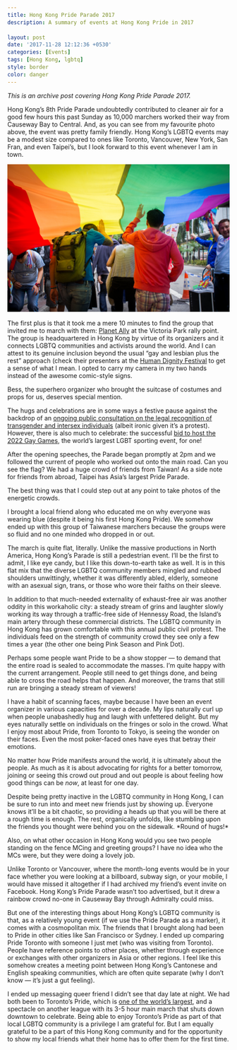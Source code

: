 ```yaml
---
title: Hong Kong Pride Parade 2017
description: A summary of events at Hong Kong Pride in 2017

layout: post
date: '2017-11-28 12:12:36 +0530'
categories: [Events]
tags: [Hong Kong, lgbtq]
style: border
color: danger    
---
```


*This is an archive post covering Hong Kong Pride Parade 2017.*

Hong Kong’s 8th Pride Parade undoubtedly contributed to cleaner air for a good few hours this past Sunday as 10,000 marchers worked their way from Causeway Bay to Central. And, as you can see from my favourite photo above, the event was pretty family friendly. Hong Kong’s LGBTQ events may be a modest size compared to ones like Toronto, Vancouver, New York, San Fran, and even Taipei’s, but I look forward to this event whenever I am in town.

![Two Chinese men with short hair walking under a long rainbow flag with one hand up](https://raw.githubusercontent.com/shenchingtou/shenchingtou.github.io/master/assets/images/lgbtq/hong-kong-pride-2017-athena-lam.jpg)

The first plus is that it took me a mere 10 minutes to find the group that invited me to march with them: [Planet Ally](https://www.facebook.com/PlanetAllyApp/) at the Victoria Park rally point. The group is headquartered in Hong Kong by virtue of its organizers and it connects LGBTQ communities and activists around the world. And I can attest to its genuine inclusion beyond the usual “gay and lesbian plus the rest” approach (check their presenters at the [Human Dignity Festival](https://www.humandignityfestival.org/) to get a sense of what I mean. I opted to carry my camera in my two hands instead of the awesome comic-style signs. 

Bess, the superhero organizer who brought the suitcase of costumes and props for us, deserves special mention.

The hugs and celebrations are in some ways a festive pause against the backdrop of an [ongoing public consultation on the legal recognition of transgender and intersex individuals](http://www.scmp.com/news/hong-kong/law-crime/article/2099762/transgender-recognition-hong-kong-public-consultation) (albeit ironic given it’s a protest). However, there is also much to celebrate: the successful [bid to host the 2022 Gay Games](http://www.scmp.com/news/hong-kong/community/article/2117697/hong-kong-wins-bid-host-2022-gay-olympics), the world’s largest LGBT sporting event, for one!

After the opening speeches, the Parade began promptly at 2pm and we followed the current of people who worked out onto the main road. Can you see the flag? We had a huge crowd of friends from Taiwan! As a side note for friends from abroad, Taipei has Asia’s largest Pride Parade.

The best thing was that I could step out at any point to take photos of the energetic crowds.

I brought a local friend along who educated me on why everyone was wearing blue (despite it being his first Hong Kong Pride). We somehow ended up with this group of Taiwanese marchers because the groups were so fluid and no one minded who dropped in or out.

The march is quite flat, literally. Unlike the massive productions in North America, Hong Kong’s Parade is still a pedestrian event. I’ll be the first to admit, I like eye candy, but I like this down-to-earth take as well. It is in this flat mix that the diverse LGBTQ community members mingled and rubbed shoulders unwittingly, whether it was differently abled, elderly, someone with an asexual sign, trans, or those who wore their faiths on their sleeve.

In addition to that much-needed externality of exhaust-free air was another oddity in this workaholic city: a steady stream of grins and laughter slowly working its way through a traffic-free side of Hennessy Road, the Island’s main artery through these commercial districts. The LGBTQ community in Hong Kong has grown comfortable with this annual public civil protest. The individuals feed on the strength of community crowd they see only a few times a year (the other one being Pink Season and Pink Dot).

Perhaps some people want Pride to be a show stopper — to demand that the entire road is sealed to accommodate the masses. I’m quite happy with the current arrangement. People still need to get things done, and being able to cross the road helps that happen. And moreover, the trams that still run are bringing a steady stream of viewers!

I have a habit of scanning faces, maybe because I have been an event organizer in various capacities for over a decade. My lips naturally curl up when people unabashedly hug and laugh with unfettered delight. But my eyes naturally settle on individuals on the fringes or solo in the crowd. What I enjoy most about Pride, from Toronto to Tokyo, is seeing the wonder on their faces. Even the most poker-faced ones have eyes that betray their emotions.

No matter how Pride manifests around the world, it is ultimately about the people. As much as it is about advocating for rights for a better tomorrow, joining or seeing this crowd out proud and out people is about feeling how good things can be _now_, at least for one day.

Despite being pretty inactive in the LGBTQ community in Hong Kong, I can be sure to run into and meet new friends just by showing up. Everyone knows it’ll be a bit chaotic, so providing a heads up that you will be there at a rough time is enough. The rest, organically unfolds, like stumbling upon the friends you thought were behind you on the sidewalk. \*Round of hugs!\*

Also, on what other occasion in Hong Kong would you see two people standing on the fence MCing and greeting groups? I have no idea who the MCs were, but they were doing a lovely job.

Unlike Toronto or Vancouver, where the month-long events would be in your face whether you were looking at a billboard, subway sign, or your mobile, I would have missed it altogether if I had archived my friend’s event invite on Facebook. Hong Kong’s Pride Parade wasn’t too advertised, but it drew a rainbow crowd no-one in Causeway Bay through Admiralty could miss.

But one of the interesting things about Hong Kong’s LGBTQ community is that, as a relatively young event (if we use the Pride Parade as a marker), it comes with a cosmopolitan mix. The friends that I brought along had been to Pride in other cities like San Francisco or Sydney. I ended up comparing Pride Toronto with someone I just met (who was visiting from Toronto). People have reference points to other places, whether through experience or exchanges with other organizers in Asia or other regions. I feel like this somehow creates a meeting point between Hong Kong’s Cantonese and English speaking communities, which are often quite separate (why I don’t know — it’s just a gut feeling).

I ended up messaging queer friend I didn’t see that day late at night. We had both been to Toronto’s Pride, which is [one of the world’s largest](https://en.wikipedia.org/wiki/List_of_largest_LGBT_events), and a spectacle on another league with its 3-5 hour main march that shuts down downtown to celebrate. Being able to enjoy Toronto’s Pride as part of that local LGBTQ community is a privilege I am grateful for. But I am equally grateful to be a part of this Hong Kong community and for the opportunity to show my local friends what their home has to offer them for the first time.

